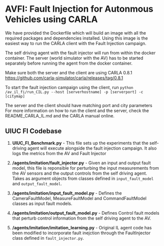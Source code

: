 AVFI: Fault Injection for Autonmous Vehicles using CARLA
===============

We have provided the Dockerfile which will build an image with all
the required packages and dependencies installed. Using this image
is the easiest way to run the CARLA client with the Fault Injection
campaign.

The self driving agent with the fault injector will run from within
the docker container. The server (world simulator with the AV) has 
to be started separately before running the agent from the docker
container. 

Make sure both the server and the client are using CARLA 0.8.1
https://github.com/carla-simulator/carla/releases/tag/0.8.1

To start the fault injection campaign using the client, run 
`python /av_il_fi/run_CIL.py --host [serverhostname] -p [serverport] -c [citymap]`

The server and the client should have matching port and city parameters
For more information on how to run the client and the server, check the
README_CARLA_IL.md and the CARLA manual online.

UIUC FI Codebase
---------
1. **UIUC_FI_Benchmark.py** - This file sets up the experiments that the self-driving
agent will execute alongside the fault injection campaign. It also logs the metrics 
from the AV and Fault Injector

2. **/agents/imitation/fault_injector.py** - Given an input and output fault model,
this file is reponsible for perturbing the input measurements from the AV sensors 
and the output controls from the self driving agent. Takes as argument objects from
classes defined in `input_fault_model` and `output_fault_model`.

3. **/agents/imitation/input_fault_model.py** - Defines the CameraFaultModel,
MeasureFaultModel and CommandFaultModel classes as input fault models. 

4. **/agents/imitation/output_fault_model.py** - Defines Control fault models
that perturb control information from the self driving agent to the AV.

5. **/agents/imitation/imitation_learning.py** - Original IL agent code has been
modified to incorporate fault inejction through the FaultInjector class defined
in `fault_injector.py`.
